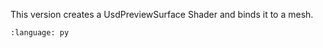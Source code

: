 This version creates a UsdPreviewSurface Shader and binds it to a mesh.

``` {literalinclude} py_usd.py
:language: py
```
